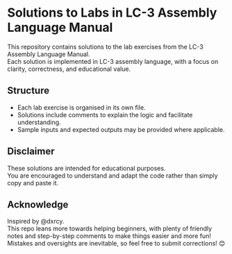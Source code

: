 # Solutions to Labs in LC-3 Assembly Language Manual

This repository contains solutions to the lab exercises from the LC-3 Assembly Language Manual.  
Each solution is implemented in LC-3 assembly language, with a focus on clarity, correctness, and educational value.  

## Structure
- Each lab exercise is organised in its own file.  
- Solutions include comments to explain the logic and facilitate understanding.  
- Sample inputs and expected outputs may be provided where applicable.  

## Disclaimer
These solutions are intended for educational purposes.  
You are encouraged to understand and adapt the code rather than simply copy and paste it.  

## Acknowledge
Inspired by @dxrcy.  
This repo leans more towards helping beginners, with plenty of friendly notes and step-by-step comments to make things easier and more fun!   
Mistakes and oversights are inevitable, so feel free to submit corrections! 😊
